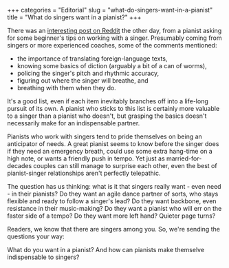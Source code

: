 +++
categories = "Editorial"
slug = "what-do-singers-want-in-a-pianist"
title = "What do singers want in a pianist?"
+++

There was an [interesting post on Reddit](https://www.reddit.com/r/opera/comments/6yr54h/tipsguidelines_on_working_with_an_opera_singer/?st=j7c2x21w&sh=b72b8f1b) the other day, from a pianist asking for some beginner's tips on working with a singer. Presumably coming from singers or more experienced coaches, some of the comments mentioned: 
<ul class="nospace">
<li> the importance of translating foreign-language texts,
<li>knowing some basics of diction (arguably a bit of a can of worms), 
<li>policing the singer's pitch and rhythmic accuracy, 
<li>figuring out where the singer will breathe, and
<li>breathing with them when they do.
</ul>

It's a good list, even if each item inevitably branches off into a life-long pursuit of its own. A pianist who sticks to this list is certainly more valuable to a singer than a pianist who doesn't, but grasping the basics doesn't necessarily make for an indispensable partner.

Pianists who work with singers tend to pride themselves on being an anticipator of needs. A great pianist seems to know before the singer does if they need an emergency breath, could use some extra hang-time on a high note, or wants a friendly push in tempo. Yet just as married-for-decades couples can still manage to surprise each other, even the best of pianist-singer relationships aren't perfectly telepathic.

The question has us thinking: what is it that singers really want - even need - in their pianists? Do they want an agile dance partner of sorts, who stays flexible and ready to follow a singer's lead? Do they want backbone, even resistance in their music-making? Do they want a pianist who will err on the faster side of a tempo? Do they want more left hand? Quieter page turns?

Readers, we know that there are singers among you. So, we're sending the questions your way: 

What do you want in a pianist? And how can pianists make themselve indispensable to singers?


